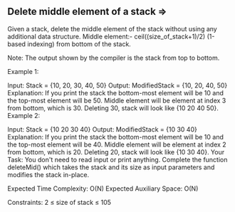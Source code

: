 Delete middle element of a stack  =>
--------------------------------


Given a stack, delete the middle element of the stack without using any additional data structure.
Middle element:- ceil((size_of_stack+1)/2) (1-based indexing) from bottom of the stack.

Note: The output shown by the compiler is the stack from top to bottom.
 
Example 1:

Input: 
Stack = {10, 20, 30, 40, 50}
Output:
ModifiedStack = {10, 20, 40, 50}
Explanation:
If you print the stack the bottom-most element will be 10 and the top-most element will be 50. Middle element will be element at index 3 from bottom, which is 30. Deleting 30, stack will look like {10 20 40 50}.
Example 2:

Input: 
Stack = {10 20 30 40}
Output:
ModifiedStack = {10 30 40}
Explanation:
If you print the stack the bottom-most element will be 10 and the top-most element will be 40. Middle element will be element at index 2 from bottom, which is 20. Deleting 20, stack will look like {10 30 40}.
Your Task:
You don't need to read input or print anything. Complete the function deleteMid() which takes the stack and its size as input parameters and modifies the stack in-place.

Expected Time Complexity: O(N)
Expected Auxiliary Space: O(N)

Constraints:
2 ≤ size of stack ≤ 105
